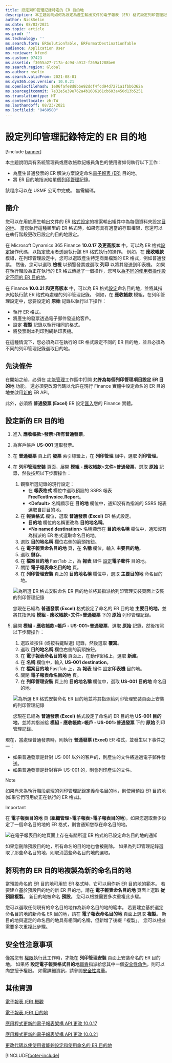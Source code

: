 ```yaml
---
title: 設定列印管理記錄特定的 ER 目的地
description: 本主題說明如何為設定為產生輸出文件的電子報表 (ER) 格式設定列印管理記錄特定目的地。
author: NickSelin
ms.date: 08/03/2021
ms.topic: article
ms.prod: ''
ms.technology: ''
ms.search.form: ERSolutionTable, ERFormatDestinationTable
audience: Application User
ms.reviewer: kfend
ms.custom: 97423
ms.assetid: f3055a27-717a-4c94-a912-f269a1288be6
ms.search.region: Global
ms.author: nselin
ms.search.validFrom: 2021-08-01
ms.dyn365.ops.version: 10.0.21
ms.openlocfilehash: 1e06fafe8d8bbe92ddf4fcd94d7271a1fbb6362a
ms.sourcegitcommit: 7e32e5e39e762a4b1606161cb603a450d13b5251
ms.translationtype: HT
ms.contentlocale: zh-TW
ms.lasthandoff: 08/23/2021
ms.locfileid: "8460580"
---
```

# <a name="configure-print-management-record-specific-er-destinations"></a>設定列印管理記錄特定的 ER 目的地

[!include [banner](../includes/banner.md)]

本主題說明具有系統管理員或應收帳款記帳員角色的使用者如何執行以下工作：

- 為產生普通發票的 ER 解決方案設定命名[電子報表 (ER)](general-electronic-reporting.md) 目的地。
- 將 ER 目的地指派給單個[列印管理](document-reporting-services.md)記錄。

該程序可以在 USMF 公司中完成。 無需編碼。

## <a name="introduction"></a>簡介

您可以在用於產生輸出文件的 ER [格式](general-electronic-reporting.md#FormatComponentOutbound)[設定](general-electronic-reporting.md#Configuration)的檔案輸出組件中為每個資料夾設定[目的地](electronic-reporting-destinations.md)。 當您執行這種類型的 ER 格式時，如果您具有適當的存取權限，您還可以在執行階段更改已設定的目的地設定。

在 Microsoft Dynamics 365 Finance **10.0.17 及更高版本** 中，可以為 ER 格式[設定](er-apis-app10-0-17.md)操作代碼，以指定使用者透過執行該 ER 格式執行的操作。 例如，在 **應收帳款** 模組，在列印管理設定中，您可以選取產生特定商業檔案的 ER 格式，例如普通發票。 然後，您可以選取 **檢視** 以預覽發票或選取 **列印** 以將其發送到印表機。 如果在執行階段為正在執行的 ER 格式傳遞了一個操作，您可以[為不同的使用者操作設定不同的 ER 目的地](er-action-dependent-destinations.md)。

在 Finance **10.0.21 和更高版本** 中，可以為 ER 格式[設定](er-apis-app10-0-21.md)命名目的地，並將其指派給執行該 ER 格式時處理的列印管理記錄。 例如，在 **應收帳款** 模組，在列印管理設定中，您要設定的 **原始** 記錄以執行以下操作：

- 執行 ER 格式。
- 將產生的發票透過電子郵件發送給客戶。
- 設定 **複製** 記錄以執行相同的格式。
- 將發票副本列印到網路印表機。

在這種情況下，您必須為正在執行的 ER 格式設定不同的 ER 目的地，並且必須為不同的列印管理記錄選取目的地。

## <a name="prerequisites"></a>先決條件

在開始之前，必須在 [功能管理](../../fin-ops/get-started/feature-management/feature-management-overview.md#the-feature-management-workspace)工作區中打開 **允許為每個列印管理項目設定 ER 目的地** 功能。 還必須更改源代碼以允許在現行 Finance 實體中設定命名的 ER 目的地並啟用[新的](er-apis-app10-0-21.md) ER API。

此外，必須將 **普通發票 (Excel)** ER 設定[匯入](er-download-configurations-global-repo.md)您的 Finance 實體。

## <a name="configure-a-new-er-destination"></a>設定新的 ER 目的地

1. 進入 **應收帳款**\>**發票**\>**所有普通發票**。
2. 為客戶帳戶 **US-001** 選取發票。
3. 在 **普通發票** 頁上的 **發票** 索引標籤上，在 **列印管理** 組中，選取 **列印管理**。
4. 在 **列印管理安裝** 頁面，展開 **模組 - 應收帳款**\>**文件**\>**普通發票**，選取 **原始** 記錄，然後按照以下步驟操作：

    1.  觀察所選記錄的現行設定：
        -   在 **報表格式** 欄位中選取預設的 SSRS 報表 **FreeTextInvoice.Report**。
        -   **\<Default\>** 名稱顯示在 **目的地** 欄位中，通知沒有為指派的 SSRS 報表選取自訂目的地。 
    2.  在 **報表格式** 欄位，選取 **普通發票 (Excel)** ER 格式設定。
        -   **目的地** 欄位的名稱更改為 **目的地名稱**。
        -   **\<No named destination\>** 名稱顯示在 **目的地名稱** 欄位中，通知沒有為指派的 ER 格式選取命名目的地。
    3.  選取 **目的地名稱** 欄位右側的箭頭按鈕。    
    4. 在 **電子報表命名目的地** 頁，在 **名稱** 欄位，輸入 **主要目的地**。
    5. 選取 **儲存**。
    6. 在 **檔案目的地** FastTab 上，為 **報表** 組件 [設定](er-destination-type-email.md)**電子郵件** 目的地。
    7. 關閉 **電子報表命名目的地** 頁。
    8. 在 **列印管理安裝** 頁上的 **目的地名稱** 欄位中，選取 **主要目的地** 命名目的地。

    ![為所選 ER 格式安裝命名 ER 目的地並將其指派給列印管理安裝頁面上安裝的列印管理記錄](./media/er-named-destinations-01.gif)

    您現在已經為 **普通發票 (Excel)** 格式設定了命名的 ER 目的地 **主要目的地**，並將其指派給 **模組 - 應收帳款**\>**文件**\>**普通發票** 下的 **原始** 列印管理記錄。

5. 展開 **模組 - 應收帳款**\>**帳戶 - US-001**\>**普通發票**，選取 **原始** 記錄，然後按照以下步驟操作：

    1. 選取並按住 (或按右鍵點選) 記錄，然後選取 **覆寫**。
    2. 選取 **目的地名稱** 欄位右側的箭頭按鈕。
    3. 在 **電子報表命名目的地** 頁面上，在動作窗格上，選取 **新建**。
    4. 在 **名稱** 欄位中，輸入 **US-001 destination**。
    5. 在 **檔案目的地** FastTab 上，為 **報表** 組件 [設定](er-destination-type-print.md)**印表機** 目的地。
    6. 關閉 **電子報表命名目的地** 頁。
    7. 在 **列印管理安裝** 頁上的 **目的地名稱** 欄位中，選取 **US-001 目的地** 命名目的地。

    ![為所選 ER 格式安裝命名 ER 目的地並將其指派給列印管理安裝頁面上安裝的列印管理記錄](./media/er-named-destinations-02.gif)

    您現在已經為 **普通發票 (Excel)** 格式設定了命名的 ER 目的地 **US-001 目的地**，並將其指派給 **模組 - 應收帳款**\>**帳戶 - US-001**\>**普通發票** 下的 **原始** 列印管理記錄。

現在，當處理普通發票時，則執行 **普通發票 (Excel)** ER 格式，並發生以下事件之一：

- 如果普通發票是針對 US-001 以外的客戶的，則產生的文件將透過電子郵件發送。
- 如果普通發票是針對客戶 US-001 的，則會列印產生的文件。

> [!NOTE]
> 如果尚未為執行階段處理的列印管理記錄定義命名目的地，則使用預設 ER 目的地 (如果它們可用於正在執行的 ER 格式)。

> [!IMPORTANT]
> 在 **電子報表目的地** 頁 (**組織管理**\>**電子報表**\>**電子報表目的地**)，如果您選取至少設定了一個命名目的地的 ER 格式，則會通知您存在命名目的地。
>
> ![在電子報表目的地頁面上存在有關所選 ER 格式的已設定命名目的地的通知](./media/er-named-destinations-03.png)
>
> 如果您刪除預設目的地，所有命名的目的地也會被刪除。 如果為列印管理記錄選取了那些命名目的地，則取消這些命名目的地的選取。

## <a name="copy-an-existing-er-destination-as-a-new-named-destination"></a>將現有的 ER 目的地複製為新的命名目的地

當預設命名的 ER 目的地可用於 ER 格式時，它可以用作新 ER 目的地的範本。 若要建立基於預設目的地的新 ER 目的地，請在 **電子報表命名目的地** 頁面上選取 **從預設複製**。 新目的地被命名 **預設**。 您可以根據需要多次重複此步驟。

您可以選取任何現有的命名目的地作為新命名目的地的範本。 若要建立基於選定命名目的地的新命名 ER 目的地，請在 **電子報表命名目的地** 頁面上選取 **複製**。 新目的地與選定的命名目的地具有相同的名稱，但新增了後綴「複製」。 您可以根據需要多次重複此步驟。

## <a name="security-considerations"></a>安全性注意事項

僅當您有 [權限](../sysadmin/role-based-security.md#permissions)執行此工作時，才能在 **列印管理安裝** 頁面上安裝命名的 ER 目的地。 如果將 **設定電子報表格式目的地**[職責](../sysadmin/role-based-security.md#duties)指派給您其中一個[安全性角色](../sysadmin/role-based-security.md#security-roles)，則可以向您授予權限。 如需詳細資訊，請參閱[安全性考量](electronic-reporting-destinations.md#security-considerations)。

## <a name="additional-resources"></a>其他資源

[電子報表 (ER) 概觀](general-electronic-reporting.md)

[電子報表 (ER) 目的地](electronic-reporting-destinations.md)

[應用程式更新的電子報表架構 API 更改 10.0.17](er-apis-app10-0-17.md)

[應用程式更新的電子報表架構 API 更改 10.0.21](er-apis-app10-0-21.md)

[更改代碼以使使用者能夠設定和使用命名的 ER 目的地](er-api-named-destinations.md)

[!INCLUDE[footer-include](../../../includes/footer-banner.md)]
